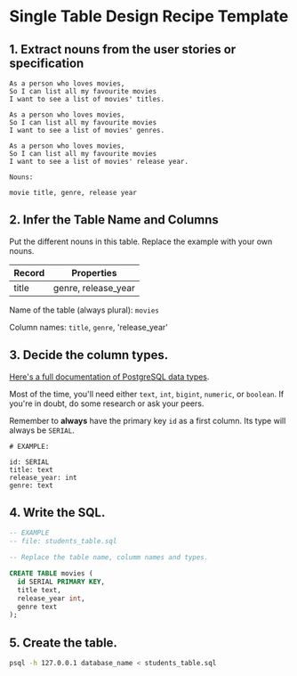 # Single Table Design Recipe Template

## 1. Extract nouns from the user stories or specification

```
As a person who loves movies,
So I can list all my favourite movies
I want to see a list of movies' titles.

As a person who loves movies,
So I can list all my favourite movies
I want to see a list of movies' genres.

As a person who loves movies,
So I can list all my favourite movies
I want to see a list of movies' release year.
```

```
Nouns:

movie title, genre, release year
```

## 2. Infer the Table Name and Columns

Put the different nouns in this table. Replace the example with your own nouns.

| Record                | Properties          |
| --------------------- | ------------------  |
| title                 | genre, release_year

Name of the table (always plural): `movies` 

Column names: `title`, `genre`, 'release_year'

## 3. Decide the column types.

[Here's a full documentation of PostgreSQL data types](https://www.postgresql.org/docs/current/datatype.html).

Most of the time, you'll need either `text`, `int`, `bigint`, `numeric`, or `boolean`. If you're in doubt, do some research or ask your peers.

Remember to **always** have the primary key `id` as a first column. Its type will always be `SERIAL`.

```
# EXAMPLE:

id: SERIAL
title: text
release_year: int
genre: text
```

## 4. Write the SQL.

```sql
-- EXAMPLE
-- file: students_table.sql

-- Replace the table name, columm names and types.

CREATE TABLE movies (
  id SERIAL PRIMARY KEY,
  title text,
  release_year int,
  genre text
);
```

## 5. Create the table.

```bash
psql -h 127.0.0.1 database_name < students_table.sql
```